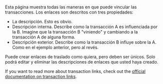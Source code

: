 Esta página muestra todas las maneras en que puede vincular las transacciones. Los enlaces son descritos con tres propiedades:

* La descripción. Esto es obvio.
* Descripción interna. Describe como la transacción A es influenciada por la B. Imagine que la transacción B "viniendo" y cambiando a la transacción A de alguna forma.
* Descripción exterior. Describe como la transacción B influye sobre la A. Como en el ejemplo anterior, pero al revés.

Puede crear enlaces de traslado como quiera, pero deben ser únicos. Solo podrá editar y eliminar las descripciones de enlaces que usted haya creado.

If you want to read more about transaction links, check out the [official documentation on transaction links](https://firefly-iii.readthedocs.io/en/latest/advanced/links.html).